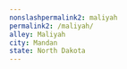 ```yaml
---
﻿nonslashpermalink2: maliyah
permalink2: /maliyah/
alley: Maliyah
city: Mandan
state: North Dakota
---
```

